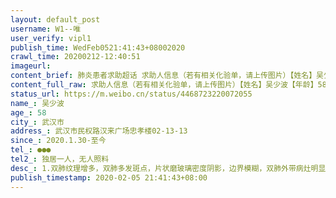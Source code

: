 ```yaml
---
layout: default_post
username: W1--唯
user_verify: vipl1
publish_time: WedFeb0521:41:43+08002020
crawl_time: 20200212-12:40:51
imageurl: 
content_brief: 肺炎患者求助超话 求助人信息（若有相关化验单，请上传图片）【姓名】吴少波【年龄】58【所在城市】武汉市【所在小区、社区】武汉市民权路汉来广场忠孝楼02-13-13【患病时间】2020.1.30-至今【联系方式】●●●【其他紧急联系人】独居一人，无人照料【病情描述】 1.双肺纹理增多，双 ...全文
content_full_raw: 求助人信息（若有相关化验单，请上传图片）【姓名】吴少波【年龄】58【所在城市】武汉市【所在小区、社区】武汉市民权路汉来广场忠孝楼02-13-13【患病时间】2020.1.30-至今【联系方式】●●●【其他紧急联系人】独居一人，无人照料【病情描述】1.双肺纹理增多，双肺多发斑点，片状磨玻璃密度阴影，边界模糊，双肺外带病灶明显，伴有小囊状透亮影，考虑为病毒性肺炎，两肺泡性肺气肿。2.本人独居多年，无人照料，高烧多日，现于今日独自一人前往武汉市中心医院拍片及核算检测，医生判定为新型冠状病毒肺炎。3.本人高烧至38.2度，高烧不退伴有咳嗽，无食欲，肌肉无力，身体每况愈下，恳求尽快得到救助！！！
status_url: https://m.weibo.cn/status/4468723220072055
name_: 吴少波
age_: 58
city_: 武汉市
address_: 武汉市民权路汉来广场忠孝楼02-13-13
since_: 2020.1.30-至今
tel_: ●●●
tel2_: 独居一人，无人照料
desc_: 1.双肺纹理增多，双肺多发斑点，片状磨玻璃密度阴影，边界模糊，双肺外带病灶明显，伴有小囊状透亮影，考虑为病毒性肺炎，两肺泡性肺气肿。2.本人独居多年，无人照料，高烧多日，现于今日独自一人前往武汉市中心医院拍片及核算检测，医生判定为新型冠状病毒肺炎。3.本人高烧至38.2度，高烧不退伴有咳嗽，无食欲，肌肉无力，身体每况愈下，恳求尽快得到救助！！！
publish_timestamp: 2020-02-05 21:41:43+08:00
---
```

